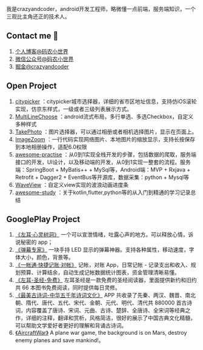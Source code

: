 

我是crazyandcoder，android开发工程师，略微懂一点前端，服务端知识，一个三观比主角还正的技术人。

## Contact me 📱

1. [个人博客@码农小世界](https://crazyandcoder.work/)
2. [微信公众号@码农小世界](https://www.yuque.com/crazyandcoder/vv3vp0/uh615g) 
3. [掘金@crazyandcoder](https://juejin.cn/user/2594503168892711) 


## Open Project

1. [citypicker](https://github.com/crazyandcoder/citypicker) ：citypicker城市选择器，详细的省市区地址信息，支持仿iOS滚轮实现，仿京东样式，一级或者三级列表展示方式。
2. [MultiLineChoose](https://github.com/crazyandcoder/MultiLineChoose) ：android流式布局，多行单选、多选Checkbox，自定义多种样式
3. [TakePhoto](https://github.com/crazyandcoder/TakePhoto) ：图片选择器，可以通过相册或者相机选择图片，显示在页面上。
4. [ImageZoom](https://github.com/crazyandcoder/ImageZoom) ：一行代码实现网络图片、本地图片的缩放显示，支持长按保存到本地相册操作，适配6.0权限
5. [awesome-practise](https://github.com/crazyandcoder/awesome-practise) ：从0到1实现全栈开发的步骤，包括数据的爬取，服务端接口的开发，UI设计，以及移动端的开发，从0到1实现一整套的流程。服务端：SpringBoot + MyBatis++ + MySql等，Android端：MVP + Rxjava + Retrofit + Dagger2 + EventBus等开源库，数据采集：python + Mysql等
6. [WaveView](https://github.com/crazyandcoder/WaveView) ：自定义view实现的波浪动画进度条
7. [awesome-study](https://github.com/crazyandcoder/awesome-study) ：关于kotlin,flutter,python等的从入门到精通的学习记录总结


## GooglePlay Project
1. [《左耳·心灵树洞》](https://play.google.com/store/apps/details?id=com.crazyandcoder.treehole) 一个可以宣泄情绪，吐露心声的地方。可以释放心情，诉说秘密的 app；
2. [《弹幕专家》](https://play.google.com/store/apps/details?id=com.crazyandcoder.barrage.led) 一块手持 LED 显示的弹幕神器。支持各种属性，移动速度，字体大小，颜色，背景等。
3. [《一帐通·快捷记账·对帐》](https://play.google.com/store/apps/details?id=com.crazyandcoder.financial) 记帐，对账 App，日常记帐 - 记录支出和收入、规划预算、计算结余，自动生成记帐数据统计图表，资金管理清晰易懂。
4. [《左耳-圣经-免费》](https://play.google.com/store/apps/details?id=com.crazyandcoder.bible) 左耳圣经是一款免费的圣经阅读器，里面提供新约和旧约共 66 本图书免费阅读，同时提供每日灵修。
5. [《最美古诗词-中华五千年诗词文化》](https://play.google.com/store/apps/details?id=com.crazyandcoder.poem) APP 共收录了先秦、两汉、魏晋、南北朝、隋代、唐代、五代、宋代、金朝、元代、明代、清代共 880000 首古诗词，内容覆盖了唐诗、宋词、元曲、古诗、楚辞、全唐诗、全宋词等经典之作，详细的注释，翻译和赏析，风格简洁，很好的展示了中国古典文化精髓，可以帮助文学爱好者更好的理解和背诵古诗词。
6. [《AircraftWar》](https://play.google.com/store/apps/details?id=com.crazyandcoder.aircraftwar) A plane war game, the background is on Mars, destroy enemy planes and save mankind!。
